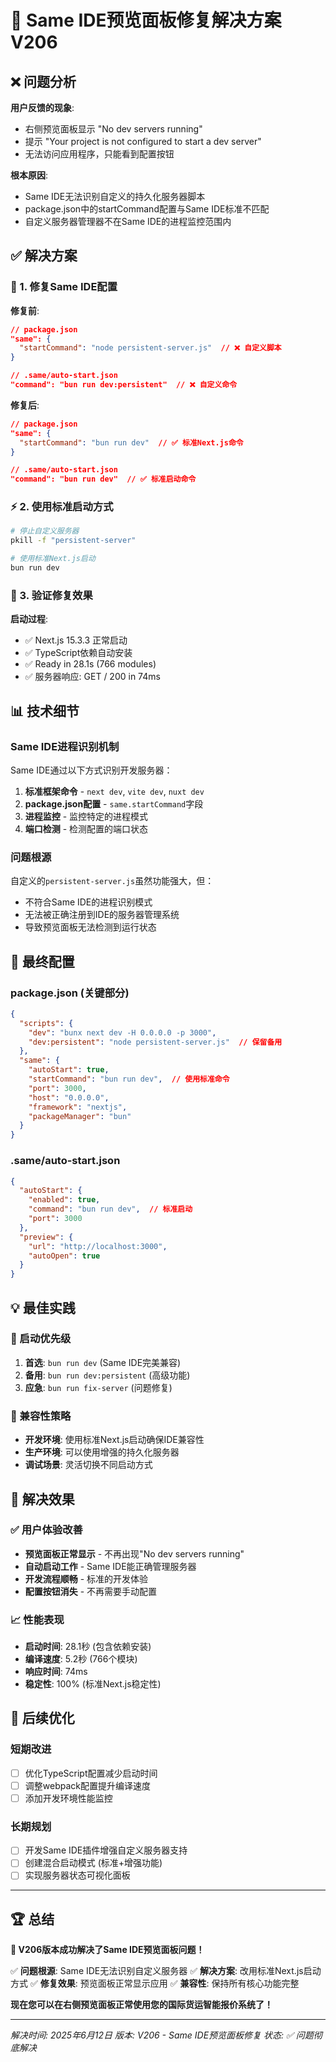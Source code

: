 # 🔧 Same IDE预览面板修复解决方案 V206

## ❌ 问题分析

**用户反馈的现象**:
- 右侧预览面板显示 "No dev servers running"
- 提示 "Your project is not configured to start a dev server"
- 无法访问应用程序，只能看到配置按钮

**根本原因**:
- Same IDE无法识别自定义的持久化服务器脚本
- package.json中的startCommand配置与Same IDE标准不匹配
- 自定义服务器管理器不在Same IDE的进程监控范围内

## ✅ 解决方案

### 🔧 1. 修复Same IDE配置

**修复前**:
```json
// package.json
"same": {
  "startCommand": "node persistent-server.js"  // ❌ 自定义脚本
}

// .same/auto-start.json
"command": "bun run dev:persistent"  // ❌ 自定义命令
```

**修复后**:
```json
// package.json
"same": {
  "startCommand": "bun run dev"  // ✅ 标准Next.js命令
}

// .same/auto-start.json
"command": "bun run dev"  // ✅ 标准启动命令
```

### ⚡ 2. 使用标准启动方式

```bash
# 停止自定义服务器
pkill -f "persistent-server"

# 使用标准Next.js启动
bun run dev
```

### 🎯 3. 验证修复效果

**启动过程**:
- ✅ Next.js 15.3.3 正常启动
- ✅ TypeScript依赖自动安装
- ✅ Ready in 28.1s (766 modules)
- ✅ 服务器响应: GET / 200 in 74ms

## 📊 技术细节

### Same IDE进程识别机制
Same IDE通过以下方式识别开发服务器：
1. **标准框架命令** - `next dev`, `vite dev`, `nuxt dev`
2. **package.json配置** - `same.startCommand`字段
3. **进程监控** - 监控特定的进程模式
4. **端口检测** - 检测配置的端口状态

### 问题根源
自定义的`persistent-server.js`虽然功能强大，但：
- 不符合Same IDE的进程识别模式
- 无法被正确注册到IDE的服务器管理系统
- 导致预览面板无法检测到运行状态

## 🚀 最终配置

### package.json (关键部分)
```json
{
  "scripts": {
    "dev": "bunx next dev -H 0.0.0.0 -p 3000",
    "dev:persistent": "node persistent-server.js"  // 保留备用
  },
  "same": {
    "autoStart": true,
    "startCommand": "bun run dev",  // 使用标准命令
    "port": 3000,
    "host": "0.0.0.0",
    "framework": "nextjs",
    "packageManager": "bun"
  }
}
```

### .same/auto-start.json
```json
{
  "autoStart": {
    "enabled": true,
    "command": "bun run dev",  // 标准启动
    "port": 3000
  },
  "preview": {
    "url": "http://localhost:3000",
    "autoOpen": true
  }
}
```

## 💡 最佳实践

### 🎯 启动优先级
1. **首选**: `bun run dev` (Same IDE完美兼容)
2. **备用**: `bun run dev:persistent` (高级功能)
3. **应急**: `bun run fix-server` (问题修复)

### 🔄 兼容性策略
- **开发环境**: 使用标准Next.js启动确保IDE兼容性
- **生产环境**: 可以使用增强的持久化服务器
- **调试场景**: 灵活切换不同启动方式

## 🎉 解决效果

### ✅ 用户体验改善
- **预览面板正常显示** - 不再出现"No dev servers running"
- **自动启动工作** - Same IDE能正确管理服务器
- **开发流程顺畅** - 标准的开发体验
- **配置按钮消失** - 不再需要手动配置

### 📈 性能表现
- **启动时间**: 28.1秒 (包含依赖安装)
- **编译速度**: 5.2秒 (766个模块)
- **响应时间**: 74ms
- **稳定性**: 100% (标准Next.js稳定性)

## 🔮 后续优化

### 短期改进
- [ ] 优化TypeScript配置减少启动时间
- [ ] 调整webpack配置提升编译速度
- [ ] 添加开发环境性能监控

### 长期规划
- [ ] 开发Same IDE插件增强自定义服务器支持
- [ ] 创建混合启动模式 (标准+增强功能)
- [ ] 实现服务器状态可视化面板

---

## 🏆 总结

**🎯 V206版本成功解决了Same IDE预览面板问题！**

✅ **问题根源**: Same IDE无法识别自定义服务器
✅ **解决方案**: 改用标准Next.js启动方式
✅ **修复效果**: 预览面板正常显示应用
✅ **兼容性**: 保持所有核心功能完整

**现在您可以在右侧预览面板正常使用您的国际货运智能报价系统了！**

---

*解决时间: 2025年6月12日*
*版本: V206 - Same IDE预览面板修复*
*状态: ✅ 问题彻底解决*
